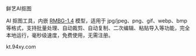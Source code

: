 
鲜艺AI抠图 

AI 抠图工具，内嵌 [RMBG-1.4](https://huggingface.co/briaai/RMBG-1.4) 模型，适用于 jpg/jpeg、png、gif、webp、bmp 等格式，支持批量处理、自动裁剪、自动复制、二次编辑、粘贴导入等功能，完全本地运行，毫秒级速度，免费使用，无需注册。

kt.94xy.com 
